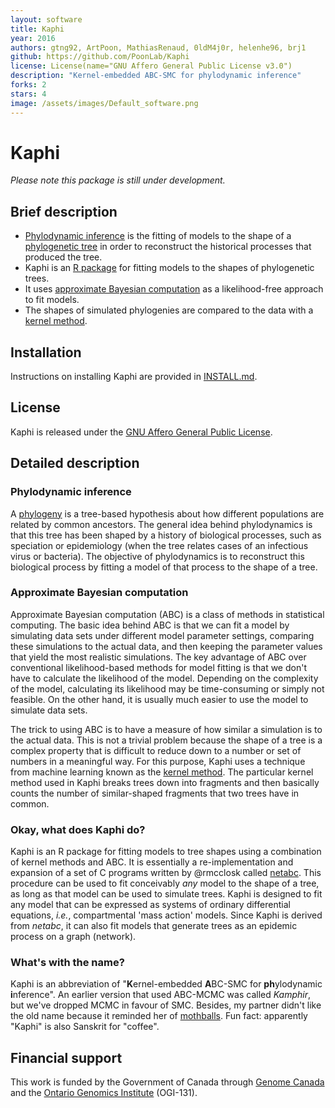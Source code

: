 ```yaml
---
layout: software
title: Kaphi
year: 2016
authors: gtng92, ArtPoon, MathiasRenaud, 0ldM4j0r, helenhe96, brj1
github: https://github.com/PoonLab/Kaphi
license: License(name="GNU Affero General Public License v3.0")
description: "Kernel-embedded ABC-SMC for phylodynamic inference"
forks: 2
stars: 4
image: /assets/images/Default_software.png
---
```


# Kaphi

*Please note this package is still under development.*  


## Brief description
* [Phylodynamic inference](https://en.wikipedia.org/wiki/Viral_phylodynamics) is the fitting of models to the shape of a [phylogenetic tree](https://en.wikipedia.org/wiki/Phylogenetic_tree) in order to reconstruct the historical processes that produced the tree.
* Kaphi is an [R package](https://cran.r-project.org/) for fitting models to the shapes of phylogenetic trees.  
* It uses [approximate Bayesian computation](https://en.wikipedia.org/wiki/Approximate_Bayesian_computation) as a likelihood-free approach to fit models.
* The shapes of simulated phylogenies are compared to the data with a [kernel method](https://en.wikipedia.org/wiki/Kernel_method).


## Installation

Instructions on installing Kaphi are provided in [INSTALL.md](INSTALL.md).


## License

Kaphi is released under the [GNU Affero General Public License](https://www.gnu.org/licenses/agpl-3.0.en.html).

## Detailed description
### Phylodynamic inference

A [phylogeny](https://en.wikipedia.org/wiki/Phylogenetic_tree) is a tree-based hypothesis about how different populations are related by common ancestors.  The general idea behind phylodynamics is that this tree has been shaped by a history of biological processes, such as speciation or epidemiology (when the tree relates cases of an infectious virus or bacteria).  The objective of phylodynamics is to reconstruct this biological process by fitting a model of that process to the shape of a tree.  

### Approximate Bayesian computation
Approximate Bayesian computation (ABC) is a class of methods in statistical computing.  The basic idea behind ABC is that we can fit a model by simulating data sets under different model parameter settings, comparing these simulations to the actual data, and then keeping the parameter values that yield the most realistic simulations.  The key advantage of ABC over conventional likelihood-based methods for model fitting is that we don't have to calculate the likelihood of the model.  Depending on the complexity of the model, calculating its likelihood may be time-consuming or simply not feasible.  On the other hand, it is usually much easier to use the model to simulate data sets. 

The trick to using ABC is to have a measure of how similar a simulation is to the actual data.  This is not a trivial problem because the shape of a tree is a complex property that is difficult to reduce down to a number or set of numbers in a meaningful way.  For this purpose, Kaphi uses a technique from machine learning known as the [kernel method](https://en.wikipedia.org/wiki/Kernel_method).  The particular kernel method used in Kaphi breaks trees down into fragments and then basically counts the number of similar-shaped fragments that two trees have in common.


### Okay, what does Kaphi do?

Kaphi is an R package for fitting models to tree shapes using a combination of kernel methods and ABC.  It is essentially a re-implementation and expansion of a set of C programs written by @rmcclosk called [netabc](https://github.com/rmcclosk/netabc).  This procedure can be used to fit conceivably *any* model to the shape of a tree, as long as that model can be used to simulate trees.  Kaphi is designed to fit any model that can be expressed as systems of ordinary differential equations, *i.e.*, compartmental 'mass action' models.  Since Kaphi is derived from *netabc*, it can also fit models that generate trees as an epidemic process on a graph (network). 


### What's with the name?
Kaphi is an abbreviation of "**K**ernel-embedded **A**BC-SMC for **ph**ylodynamic **i**nference".  An earlier version that used ABC-MCMC was called *Kamphir*, but we've dropped MCMC in favour of SMC.  Besides, my partner didn't like the old name because it reminded her of [mothballs](https://en.wikipedia.org/wiki/Camphor).  Fun fact: apparently "Kaphi" is also Sanskrit for "coffee". 


## Financial support
This work is funded by the Government of Canada through [Genome Canada](https://www.genomecanada.ca/) and the [Ontario Genomics Institute](http://www.ontariogenomics.ca/) (OGI-131).
